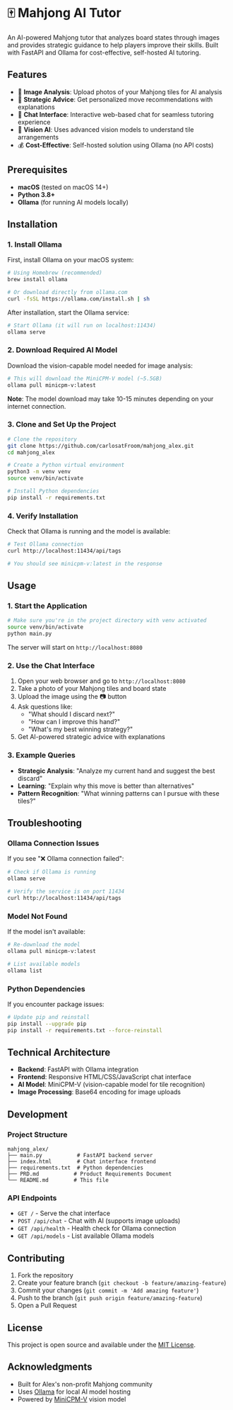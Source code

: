 # 🀄 Mahjong AI Tutor

An AI-powered Mahjong tutor that analyzes board states through images and provides strategic guidance to help players improve their skills. Built with FastAPI and Ollama for cost-effective, self-hosted AI tutoring.

## Features

- 📸 **Image Analysis**: Upload photos of your Mahjong tiles for AI analysis
- 🎯 **Strategic Advice**: Get personalized move recommendations with explanations
- 💬 **Chat Interface**: Interactive web-based chat for seamless tutoring experience
- 🤖 **Vision AI**: Uses advanced vision models to understand tile arrangements
- 💰 **Cost-Effective**: Self-hosted solution using Ollama (no API costs)

## Prerequisites

- **macOS** (tested on macOS 14+)
- **Python 3.8+**
- **Ollama** (for running AI models locally)

## Installation

### 1. Install Ollama

First, install Ollama on your macOS system:

```bash
# Using Homebrew (recommended)
brew install ollama

# Or download directly from ollama.com
curl -fsSL https://ollama.com/install.sh | sh
```

After installation, start the Ollama service:

```bash
# Start Ollama (it will run on localhost:11434)
ollama serve
```

### 2. Download Required AI Model

Download the vision-capable model needed for image analysis:

```bash
# This will download the MiniCPM-V model (~5.5GB)
ollama pull minicpm-v:latest
```

**Note**: The model download may take 10-15 minutes depending on your internet connection.

### 3. Clone and Set Up the Project

```bash
# Clone the repository
git clone https://github.com/carlosatFroom/mahjong_alex.git
cd mahjong_alex

# Create a Python virtual environment
python3 -m venv venv
source venv/bin/activate

# Install Python dependencies
pip install -r requirements.txt
```

### 4. Verify Installation

Check that Ollama is running and the model is available:

```bash
# Test Ollama connection
curl http://localhost:11434/api/tags

# You should see minicpm-v:latest in the response
```

## Usage

### 1. Start the Application

```bash
# Make sure you're in the project directory with venv activated
source venv/bin/activate
python main.py
```

The server will start on `http://localhost:8080`

### 2. Use the Chat Interface

1. Open your web browser and go to `http://localhost:8080`
2. Take a photo of your Mahjong tiles and board state
3. Upload the image using the 📷 button
4. Ask questions like:
   - "What should I discard next?"
   - "How can I improve this hand?"
   - "What's my best winning strategy?"
5. Get AI-powered strategic advice with explanations

### 3. Example Queries

- **Strategic Analysis**: "Analyze my current hand and suggest the best discard"
- **Learning**: "Explain why this move is better than alternatives"
- **Pattern Recognition**: "What winning patterns can I pursue with these tiles?"

## Troubleshooting

### Ollama Connection Issues

If you see "❌ Ollama connection failed":

```bash
# Check if Ollama is running
ollama serve

# Verify the service is on port 11434
curl http://localhost:11434/api/tags
```

### Model Not Found

If the model isn't available:

```bash
# Re-download the model
ollama pull minicpm-v:latest

# List available models
ollama list
```

### Python Dependencies

If you encounter package issues:

```bash
# Update pip and reinstall
pip install --upgrade pip
pip install -r requirements.txt --force-reinstall
```

## Technical Architecture

- **Backend**: FastAPI with Ollama integration
- **Frontend**: Responsive HTML/CSS/JavaScript chat interface
- **AI Model**: MiniCPM-V (vision-capable model for tile recognition)
- **Image Processing**: Base64 encoding for image uploads

## Development

### Project Structure

```
mahjong_alex/
├── main.py           # FastAPI backend server
├── index.html        # Chat interface frontend
├── requirements.txt  # Python dependencies
├── PRD.md           # Product Requirements Document
└── README.md        # This file
```

### API Endpoints

- `GET /` - Serve the chat interface
- `POST /api/chat` - Chat with AI (supports image uploads)
- `GET /api/health` - Health check for Ollama connection
- `GET /api/models` - List available Ollama models

## Contributing

1. Fork the repository
2. Create your feature branch (`git checkout -b feature/amazing-feature`)
3. Commit your changes (`git commit -m 'Add amazing feature'`)
4. Push to the branch (`git push origin feature/amazing-feature`)
5. Open a Pull Request

## License

This project is open source and available under the [MIT License](LICENSE).

## Acknowledgments

- Built for Alex's non-profit Mahjong community
- Uses [Ollama](https://ollama.com) for local AI model hosting
- Powered by [MiniCPM-V](https://github.com/OpenBMB/MiniCPM-V) vision model